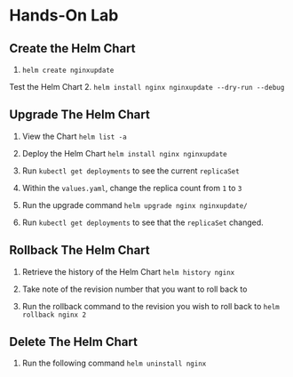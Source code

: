 # Hands-On Lab

## Create the Helm Chart
1. `helm create nginxupdate`

Test the Helm Chart
2. `helm install nginx nginxupdate --dry-run --debug`

## Upgrade The Helm Chart

1. View the Chart
`helm list -a`

2. Deploy the Helm Chart
`helm install nginx nginxupdate`

3. Run `kubectl get deployments` to see the current `replicaSet`

4. Within the `values.yaml`, change the replica count from `1` to `3`

5. Run the upgrade command
`helm upgrade nginx nginxupdate/`

6. Run `kubectl get deployments` to see that the `replicaSet` changed.

## Rollback The Helm Chart

1. Retrieve the history of the Helm Chart
`helm history nginx`

2. Take note of the revision number that you want to roll back to

3. Run the rollback command to the revision you wish to roll back to
`helm rollback nginx 2`

## Delete The Helm Chart
1. Run the following command
`helm uninstall nginx`